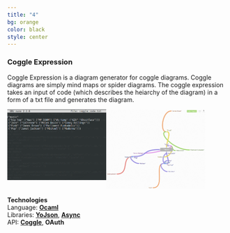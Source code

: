 ```yaml
---
title: "4"
bg: orange
color: black
style: center
---
```

### **Coggle Expression**
Coggle Expression is a diagram generator for coggle diagrams.
Coggle diagrams are simply mind maps or spider diagrams.
The coggle expression takes an input of code (which describes the heiarchy of the diagram) in a form of a txt file and generates the diagram.   

<div>
<a href="screens/coggle2.png">
<img src="screens/coggle2.png" style=" width:45%; height:45%; float:left; clear: left" />
</a><a href="screens/coggle1.png">
<img src="screens/coggle1.png" style=" width:45%; height:45%" />
</a>
</div>   

         
**Technologies**    
Language: [**Ocaml**](http://www.ocaml.org/)     
Libraries: [**YoJson**](https://github.com/mjambon/yojson), [**Async**](https://github.com/mirage/ocaml-cohttp)   
API: [**Coggle**](http://coggle.it/), **OAuth**     